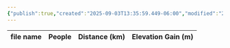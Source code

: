 ```yaml
---
{"publish":true,"created":"2025-09-03T13:35:59.449-06:00","modified":"2025-09-03T14:47:27.266-06:00","published":"2025-09-03T14:47:27.266-06:00","tags":["route"],"cssclasses":"","elevation":null,"region":null,"location":null,"DWYT":"Don’t do","Kane":null,"completed":false}
---
```



| file name | People | Distance (km) | Elevation Gain (m) |
| --------- | ------ | ------------- | ------------------ |